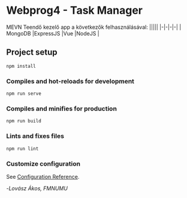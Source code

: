 # Webprog4 - Task Manager

MEVN Teendő kezelő app a következők felhasználásával:
|||||
|-|-|-|-|
| MongoDB |ExpressJS |Vue |NodeJS |

## Project setup

```
npm install
```

### Compiles and hot-reloads for development

```
npm run serve
```

### Compiles and minifies for production

```
npm run build
```

### Lints and fixes files

```
npm run lint
```

### Customize configuration
See [Configuration Reference](https://cli.vuejs.org/config/).


-*Lovász Ákos, FMNUMU*
